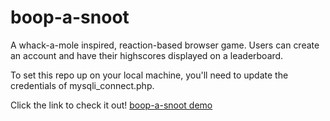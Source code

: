 # boop-a-snoot
A whack-a-mole inspired, reaction-based browser game. 
Users can create an account and have their highscores displayed on a leaderboard.

To set this repo up on your local machine, you'll need to update the credentials of mysqli_connect.php.

Click the link to check it out! [boop-a-snoot demo](https://muirnic.dev.fast.sheridanc.on.ca/FinalProjectBAS/index.php)
